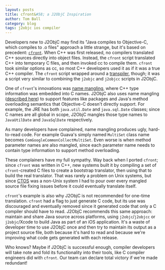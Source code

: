 ```yaml
---
layout: posts
title: cfront&#58; a J2ObjC Inspiration
author: Tom Ball
category: blog
tags: j2objc ios compiler
---
```


Developers new to J2ObjC may find its "Java compiles to Objective-C, which compiles to .o files" approach a little strange, but it's based on precedent: [`cfront`](http://en.wikipedia.org/wiki/Cfront). When C++ was first released, no compilers translated C++ sources directly into object files. Instead, the `cfront` script translated C++ into temporary C files, and then invoked cc to compile them. `cfront` took similar options as cc, so most C++ developers used it as if it was a true C++ compiler. The `cfront` script wrapped around a [transpiler](http://en.wikipedia.org/wiki/Source-to-source_compiler), though; it was a script very similar to combining the `j2objc` and `j2objcc` scripts in J2ObjC.

One of `cfront`'s innovations was [name mangling](http://en.wikipedia.org/wiki/Name_mangling), where C++ type information was embedded into C names. J2ObjC also uses name mangling ([described here](/docs/UsingTranslations)) to support features like packages and Java's method overloading semantics that Objective-C doesn't directly support. For example, the JRE has both `java.util.Date` and `java.sql.Date` classes; since C names are all global in scope, J2ObjC mangles those type names to `JavaUtilDate` and `JavaSqlDate` respectively. 

As many developers have complained, name mangling produces ugly, hard-to-read code. For example Guava's simply named `MultiSet` class name becomes `ComGoogleCommonCollectMultiSet`. Even worse is when method parameter names are also mangled, since each parameter name needs to contain type information to support method overloading. 

These complainers have my full sympathy. Way back when I ported `cfront`; since `cfront` was written in C++, new systems built it by compiling a set of `cfront`-created C files to create a bootstrap translator, then using that to build the real translator. That was rarely a problem on Unix systems, but since [CTOS](http://en.wikipedia.org/wiki/Convergent_Technologies_Operating_System) was a non-Unix system I had to pour over every mangled source file fixing issues before it could eventually translate itself.

`cfront`'s example is also why J2ObjC is not recommended for one-time translation. `cfront` had a flag to just generate C code, but its use was discouraged and eventually removed since it generated code that only a C compiler should have to read. J2ObjC recommends this same approach: maintain and share Java source across platforms, using `j2objc`/`j2objcc` or `j2objc`/Xcode to build Java as part of an iOS application. It's a waste of developer time to use J2ObjC once and then try to maintain its output as a project source file, both because it's hard to read and because we're improving what code gets generated with each release.

Who knows? Maybe if J2ObjC is successful enough, compiler developers will take note and fold its functionality into their tools, like C compiler engineers did with `cfront`. Our team can declare total victory if we're made redundant!
